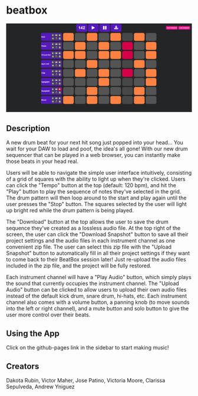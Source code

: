 # beatbox
  
![alt text](https://github.com/dakotalrubin/beatbox/blob/main/images/screenshot.png?raw=true)  
  
## Description
  
A new drum beat for your next hit song just popped into your head... You wait for your DAW to load and poof, the idea's all gone! With our new drum sequencer that can be played in a web browser, you can instantly make those beats in your head real.  
  
Users will be able to navigate the simple user interface intuitively, consisting of a grid of squares with the ability to light up when they're clicked. Users can click the "Tempo" button at the top (default: 120 bpm), and hit the "Play" button to play the sequence of notes they've selected in the grid. The drum pattern will then loop around to the start and play again until the user presses the "Stop" button. The squares selected by the user will light up bright red while the drum pattern is being played.  

The "Download" button at the top allows the user to save the drum sequence they've created as a lossless audio file. At the top right of the screen, the user can click the "Download Snapshot" button to save all their project settings and the audio files in each instrument channel as one convenient zip file. The user can select this zip file with the "Upload Snapshot" button to automatically fill in all their project settings if they want to come back to their BeatBox session later! Just re-upload the audio files included in the zip file, and the project will be fully restored.  
  
Each instrument channel will have a "Play Audio" button, which simply plays the sound that currently occupies the instrument channel. The "Upload Audio" button can be clicked to allow users to upload their own audio files instead of the default kick drum, snare drum, hi-hats, etc. Each instrument channel also comes with a volume button, a panning knob (to move sounds into the left or right channel), and a mute button and solo button to give the user more control over their beats.  
  
## Using the App
  
Click on the github-pages link in the sidebar to start making music!

## Creators
Dakota Rubin, Victor Maher, Jose Patino, Victoria Moore, Clarissa Sepulveda, Andrew Yniguez